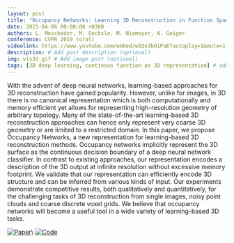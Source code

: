 ```yaml
---
layout: post
title: "Occupancy Networks: Learning 3D Reconstruction in Function Space."
date: 2021-04-06 00:00:00 +0300
authors: L. Mescheder, M. Oechsle, M. Niemeyer, A. Geiger
conference: CVPR 2019 (oral)
videolink: https://www.youtube.com/embed/w1Qo3bOiPaE?autoplay=1&mute=1
description: # Add post description (optional)
img: vis3d.gif # Add image post (optional)
tags: [3D deep learning, continous function as 3D representation] # add tag
---
```


With the advent of deep neural networks, learning-based approaches for 3D reconstruction have gained popularity. However, unlike for images, in 3D there is no canonical representation which is both computationally and memory efficient yet allows for representing high-resolution geometry of arbitrary topology. Many of the state-of-the-art learning-based 3D reconstruction approaches can hence only represent very coarse 3D geometry or are limited to a restricted domain. In this paper, we propose Occupancy Networks, a new representation for learning-based 3D reconstruction methods. Occupancy networks implicitly represent the 3D surface as the continuous decision boundary of a deep neural network classifier. In contrast to existing approaches, our representation encodes a description of the 3D output at infinite resolution without excessive memory footprint. We validate that our representation can efficiently encode 3D structure and can be inferred from various kinds of input. Our experiments demonstrate competitive results, both qualitatively and quantitatively, for the challenging tasks of 3D reconstruction from single images, noisy point clouds and coarse discrete voxel grids. We believe that occupancy networks will become a useful tool in a wide variety of learning-based 3D tasks.

[![Paper]()](http://www.cvlibs.net/publications/Oechsle2019ICCV.pdf "Paper")\\
[![Code]()](https://github.com/LMescheder/Occupancy-Networks "Code")